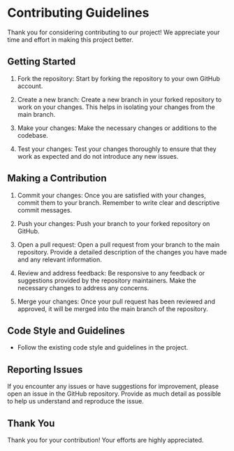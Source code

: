 # Contributing Guidelines

Thank you for considering contributing to our project! We appreciate your time and effort in making this project better.

## Getting Started

1. Fork the repository: Start by forking the repository to your own GitHub account.

2. Create a new branch: Create a new branch in your forked repository to work on your changes. This helps in isolating your changes from the main branch.

3. Make your changes: Make the necessary changes or additions to the codebase.

4. Test your changes: Test your changes thoroughly to ensure that they work as expected and do not introduce any new issues.

## Making a Contribution

1. Commit your changes: Once you are satisfied with your changes, commit them to your branch. Remember to write clear and descriptive commit messages.

2. Push your changes: Push your branch to your forked repository on GitHub.

3. Open a pull request: Open a pull request from your branch to the main repository. Provide a detailed description of the changes you have made and any relevant information.

4. Review and address feedback: Be responsive to any feedback or suggestions provided by the repository maintainers. Make the necessary changes to address any concerns.

5. Merge your changes: Once your pull request has been reviewed and approved, it will be merged into the main branch of the repository.

## Code Style and Guidelines

- Follow the existing code style and guidelines in the project.

## Reporting Issues

If you encounter any issues or have suggestions for improvement, please open an issue in the GitHub repository. Provide as much detail as possible to help us understand and reproduce the issue.

## Thank You

Thank you for your contribution! Your efforts are highly appreciated.
